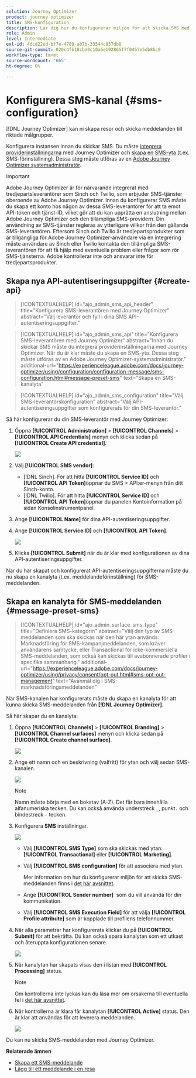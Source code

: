 ```yaml
---
solution: Journey Optimizer
product: journey optimizer
title: SMS-konfiguration
description: Lär dig hur du konfigurerar miljön för att skicka SMS med Journey Optimizer
role: Admin
level: Intermediate
exl-id: 4dcd22ed-bf7e-4789-ab7b-33544c857db8
source-git-commit: 020c4fb18cbd0c10a6eb92865f7f0457e5db8bc0
workflow-type: tm+mt
source-wordcount: '665'
ht-degree: 0%

---
```


# Konfigurera SMS-kanal {#sms-configuration}

[!DNL Journey Optimizer] kan ni skapa resor och skicka meddelanden till riktade målgrupper.

Konfigurera instansen innan du skickar SMS. Du måste [integrera providerinställningarna](#create-api) med Journey Optimizer och [skapa en SMS-yta](#message-preset-sms) (t.ex. SMS-förinställning). Dessa steg måste utföras av en [Adobe Journey Optimizer systemadministratör](../start/path/administrator.md).

>[!IMPORTANT]
>
>Adobe Journey Optimizer är för närvarande integrerat med tredjepartsleverantörer som Sinch och Twilio, som erbjuder SMS-tjänster oberoende av Adobe Journey Optimizer.  Innan du konfigurerar SMS måste du skapa ett konto hos någon av dessa SMS-leverantörer för att ta emot API-token och tjänst-ID, vilket gör att du kan upprätta en anslutning mellan Adobe Journey Optimizer och den tillämpliga SMS-providern. Din användning av SMS-tjänster regleras av ytterligare villkor från den gällande SMS-leverantören. Eftersom Sinch och Twilio är tredjepartsprodukter som är tillgängliga för Adobe Journey Optimizer-användare via en integrering måste användare av Sinch eller Twilio kontakta den tillämpliga SMS-leverantören för att få hjälp med eventuella problem eller frågor som rör SMS-tjänsterna. Adobe kontrollerar inte och ansvarar inte för tredjepartsprodukter.

## Skapa nya API-autentiseringsuppgifter {#create-api}

>[!CONTEXTUALHELP]
>id="ajo_admin_sms_api_header"
>title="Konfigurera SMS-leverantören med Journey Optimizer"
>abstract="Välj leverantör och fyll i dina SMS API-autentiseringsuppgifter."

>[!CONTEXTUALHELP]
>id="ajo_admin_sms_api"
>title="Konfigurera SMS-leverantören med Journey Optimizer"
>abstract="Innan du skickar SMS måste du integrera providerinställningarna med Journey Optimizer. När du är klar måste du skapa en SMS-yta. Dessa steg måste utföras av en Adobe Journey Optimizer-systemadministratör."
>additional-url="https://experienceleague.adobe.com/docs/journey-optimizer/using/configuration/configuration-message/sms-configuration.html#message-preset-sms" text="Skapa en SMS-kanalyta"

>[!CONTEXTUALHELP]
>id="ajo_admin_sms_configuration"
>title="Välj SMS-leverantörskonfiguration"
>abstract="Välj API-autentiseringsuppgifter som konfigurerats för din SMS-leverantör."

Så här konfigurerar du din SMS-leverantör med Journey Optimizer:

1. Öppna **[!UICONTROL Administration]** > **[!UICONTROL Channels]** > **[!UICONTROL API Credentials]** menyn och klicka sedan på **[!UICONTROL Create API credential]**.

   ![](assets/sms_6.png)

1. Välj **[!UICONTROL SMS vendor]**:

   * [!DNL Sinch]. För att hitta **[!UICONTROL Service ID]** och **[!UICONTROL API Token]**&#x200B;öppnar du SMS > API:er-menyn från ditt Sinch-konto.
   * [!DNL Twilio]. För att hitta **[!UICONTROL Service ID]** och **[!UICONTROL API Token]**&#x200B;öppnar du panelen Kontoinformation på sidan Konsolinstrumentpanel.

1. Ange **[!UICONTROL Name]** för dina API-autentiseringsuppgifter.

1. Ange **[!UICONTROL Service ID]** och **[!UICONTROL API Token]**.

   ![](assets/sms_7.png)

1. Klicka **[!UICONTROL Submit]** när du är klar med konfigurationen av dina API-autentiseringsuppgifter.

När du har skapat och konfigurerat API-autentiseringsuppgifterna måste du nu skapa en kanalyta (t.ex. meddelandeförinställning) för SMS-meddelanden.

## Skapa en kanalyta för SMS-meddelanden {#message-preset-sms}

>[!CONTEXTUALHELP]
>id="ajo_admin_surface_sms_type"
>title="Definiera SMS-kategorin"
>abstract="Välj den typ av SMS-meddelanden som ska skickas när den här ytan används: Marknadsföring för SMS-kampanjmeddelanden, som kräver användarens samtycke, eller Transactional för icke-kommersiella SMS-meddelanden, som också kan skickas till avabonnerade profiler i specifika sammanhang."
>additional-url="https://experienceleague.adobe.com/docs/journey-optimizer/using/privacy/consent/opt-out.html#sms-opt-out-management" text="Avanmäl dig i SMS-marknadsföringsmeddelanden"

När SMS-kanalen har konfigurerats måste du skapa en kanalyta för att kunna skicka SMS-meddelanden från **[!DNL Journey Optimizer]**.

Så här skapar du en kanalyta:

1. Öppna **[!UICONTROL Channels]** > **[!UICONTROL Branding]** > **[!UICONTROL Channel surfaces]** menyn och klicka sedan på **[!UICONTROL Create channel surface]**.

   ![](assets/preset-create.png)

1. Ange ett namn och en beskrivning (valfritt) för ytan och välj sedan SMS-kanalen.

   ![](assets/sms_preset.png)

   >[!NOTE]
   >
   > Namn måste börja med en bokstav (A-Z). Det får bara innehålla alfanumeriska tecken. Du kan också använda understreck `_`, punkt`.` och bindestreck `-` tecken.

1. Konfigurera **SMS** inställningar.

   ![](assets/preset-sms.png)

   * Välj **[!UICONTROL SMS Type]** som ska skickas med ytan: **[!UICONTROL Transactional]** eller **[!UICONTROL Marketing]**.

   * Välj **[!UICONTROL SMS configuration]** för att associera med ytan.

      Mer information om hur du konfigurerar miljön för att skicka SMS-meddelanden finns i [det här avsnittet](#create-api).

   * Ange **[!UICONTROL Sender number]** &#x200B; som du vill använda för din kommunikation.

   * Välj **[!UICONTROL SMS Execution Field]** för att välja **[!UICONTROL Profile attribute]** som är kopplade till profilens telefonnummer.

1. När alla parametrar har konfigurerats klickar du på **[!UICONTROL Submit]** för att bekräfta. Du kan också spara kanalytan som ett utkast och återuppta konfigurationen senare.

   ![](assets/sms_preset_2.png)

1. När kanalytan har skapats visas den i listan med **[!UICONTROL Processing]** status.

   >[!NOTE]
   >
   >Om kontrollerna inte lyckas kan du läsa mer om orsakerna till eventuella fel i [det här avsnittet](#monitor-channel-surfaces).

1. När kontrollerna är klara får kanalytan **[!UICONTROL Active]** status. Den är klar att användas för att leverera meddelanden.

   ![](assets/preset-active.png)

Du kan nu skicka SMS-meddelanden med Journey Optimizer.

**Relaterade ämnen**

* [Skapa ett SMS-meddelande](create-sms.md)
* [Lägg till ett meddelande i en resa](../building-journeys/journeys-message.md)

